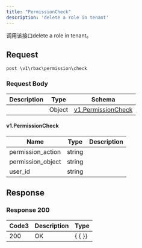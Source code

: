 ```yaml
---
title: "PermissionCheck"
description: 'delete a role in tenant'
---
```



调用该接口delete a role in tenant。



## Request


```
post \v1\rbac\permission\check
```







### Request Body


 
| Description | Type | Schema |
| ----------- | ------ | ------ |
|  | Object | [v1.PermissionCheck](#v1.PermissionCheck) |

#### v1.PermissionCheck

| Name | Type | Description | 
| ---- | ---- | ----------- |     
| permission_action | string |  |      
| permission_object | string |  |      
| user_id | string |  |   


  
     
   
     
   
     
 
 





## Response



### Response  200


| Code3 | Description | Type | 
| ---- | ----------- | ------ | 
| 200 | OK | {   { }} |
 


